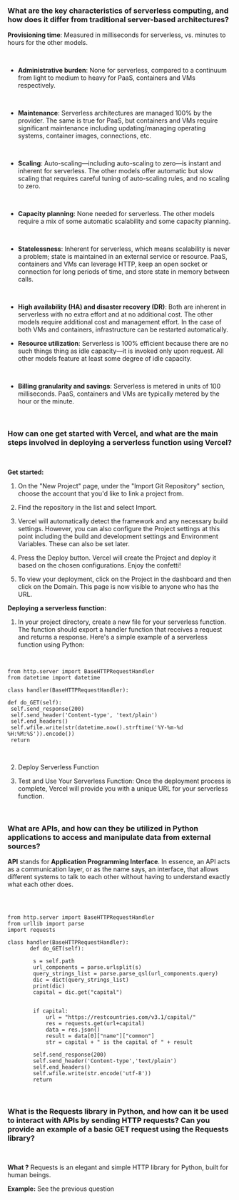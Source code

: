 ### What are the key characteristics of serverless computing, and how does it differ from traditional server-based architectures?

**Provisioning time**: Measured in milliseconds for serverless, vs. minutes to hours for the other models.

 <br/>

* **Administrative burden**: None for serverless, compared to a continuum from light to medium to heavy for PaaS, containers and VMs respectively.

  <br/>

* **Maintenance**: Serverless architectures are managed 100% by the provider. The same is true for PaaS, but containers and VMs require significant maintenance including updating/managing operating systems, container images, connections, etc.

  <br/>

* **Scaling**: Auto-scaling—including auto-scaling to zero—is instant and inherent for serverless. The other models offer automatic but slow scaling that requires careful tuning of auto-scaling rules, and no scaling to zero.

  <br/>

* **Capacity planning**: None needed for serverless. The other models require a mix of some automatic scalability and some capacity planning.

  <br/>

* **Statelessness**: Inherent for serverless, which means scalability is never a problem; state is maintained in an external service or resource. PaaS, containers and VMs can leverage HTTP, keep an open socket or connection for long periods of time, and store state in memory between calls.

  <br/>

* **High availability (HA) and disaster recovery (DR)**: Both are inherent in serverless with no extra effort and at no additional cost. The other models require additional cost and management effort. In the case of both VMs and containers, infrastructure can be restarted automatically.

* **Resource utilization**: Serverless is 100% efficient because there are no such things thing as idle capacity—it is invoked only upon request. All other models feature at least some degree of idle capacity.

  <br/>

* **Billing granularity and savings**: Serverless is metered in units of 100 milliseconds. PaaS, containers and VMs are typically metered by the hour or the minute.

 <br/>

### How can one get started with Vercel, and what are the main steps involved in deploying a serverless function using Vercel?

 <br/>

**Get started:** 

1. On the "New Project" page, under the "Import Git Repository" section, choose the account that you'd like to link a project from.
   
2. Find the repository in the list and select Import.
   
3. Vercel will automatically detect the framework and any necessary build settings. However, you can also configure the Project settings at this point including the build and development settings and Environment Variables. These can also be set later.
   
4. Press the Deploy button. Vercel will create the Project and deploy it based on the chosen configurations.
Enjoy the confetti!

5. To view your deployment, click on the Project in the dashboard and then click on the Domain. This page is now visible to anyone who has the URL.

 **Deploying a serverless function:**
 1. In your project directory, create a new file for your serverless function. The function should export a handler function that receives a request and returns a response. Here's a simple example of a serverless function using Python:
   
    <br/>
   
   ```
from http.server import BaseHTTPRequestHandler
from datetime import datetime
 
class handler(BaseHTTPRequestHandler):
 
  def do_GET(self):
    self.send_response(200)
    self.send_header('Content-type', 'text/plain')
    self.end_headers()
    self.wfile.write(str(datetime.now().strftime('%Y-%m-%d %H:%M:%S')).encode())
    return

   ```
   <br/>

   2. Deploy Serverless Function
   
   3. Test and Use Your Serverless Function: Once the deployment process is complete, Vercel will provide you with a unique URL for your serverless function.
   
   <br/>

### What are APIs, and how can they be utilized in Python applications to access and manipulate data from external sources?

**API** stands for **Application Programming Interface**. In essence, an API acts as a communication layer, or as the name says, an interface, that allows different systems to talk to each other without having to understand exactly what each other does.

<br/>

```

from http.server import BaseHTTPRequestHandler
from urllib import parse
import requests
 
class handler(BaseHTTPRequestHandler):
       def do_GET(self):

        s = self.path
        url_components = parse.urlsplit(s)
        query_strings_list = parse.parse_qsl(url_components.query)
        dic = dict(query_strings_list)
        print(dic)
        capital = dic.get("capital")
    

        if capital:
            url = "https://restcountries.com/v3.1/capital/"
            res = requests.get(url+capital)
            data = res.json()
            result = data[0]["name"]["common"]
            str = capital + " is the capital of " + result 

        self.send_response(200)
        self.send_header('Content-type','text/plain')
        self.end_headers()
        self.wfile.write(str.encode('utf-8'))
        return

```

<br/>

### What is the Requests library in Python, and how can it be used to interact with APIs by sending HTTP requests? Can you provide an example of a basic GET request using the Requests library?

<br/>

**What ?** 
Requests is an elegant and simple HTTP library for Python, built for human beings.

**Example:** See the previous question 